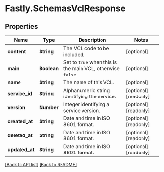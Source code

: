 # Fastly.SchemasVclResponse

## Properties

Name | Type | Description | Notes
------------ | ------------- | ------------- | -------------
**content** | **String** | The VCL code to be included. | [optional] 
**main** | **Boolean** | Set to `true` when this is the main VCL, otherwise `false`. | [optional] 
**name** | **String** | The name of this VCL. | [optional] 
**service_id** | **String** | Alphanumeric string identifying the service. | [optional] [readonly] 
**version** | **Number** | Integer identifying a service version. | [optional] [readonly] 
**created_at** | **String** | Date and time in ISO 8601 format. | [optional] [readonly] 
**deleted_at** | **String** | Date and time in ISO 8601 format. | [optional] [readonly] 
**updated_at** | **String** | Date and time in ISO 8601 format. | [optional] [readonly] 


[[Back to API list]](../../README.md#endpoints) [[Back to README]](../../README.md)
